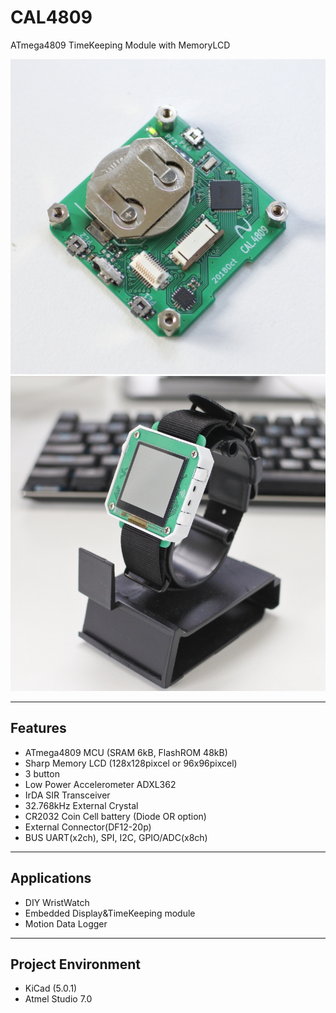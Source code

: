 # CAL4809
ATmega4809 TimeKeeping Module with MemoryLCD

![PCB](/img/CAL4809.jpg?raw=true)
![WATCH](/img/CAL4809_Watch.jpg?raw=true)

----------

## Features ##

- ATmega4809 MCU (SRAM 6kB, FlashROM 48kB)
- Sharp Memory LCD (128x128pixcel or 96x96pixcel)
- 3 button
- Low Power Accelerometer ADXL362
- IrDA SIR Transceiver
- 32.768kHz External Crystal
- CR2032 Coin Cell battery (Diode OR option)
- External Connector(DF12-20p) 
- BUS UART(x2ch), SPI, I2C, GPIO/ADC(x8ch)

----------
## Applications ##

- DIY WristWatch
- Embedded Display&TimeKeeping module
- Motion Data Logger

----------

## Project Environment ##

- KiCad (5.0.1)
- Atmel Studio 7.0
